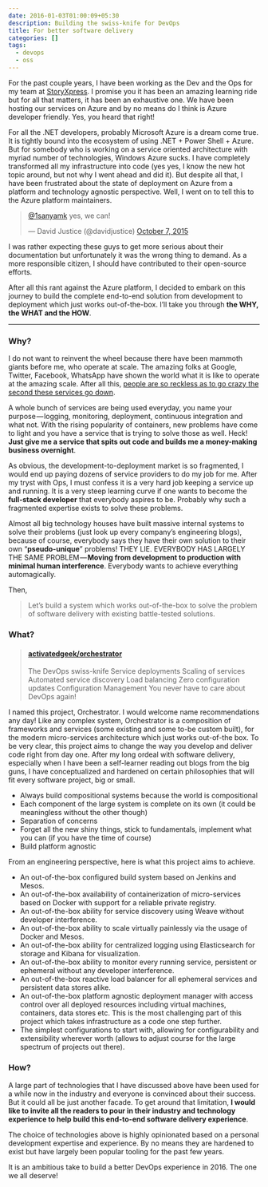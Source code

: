 ```yaml
---
date: 2016-01-03T01:00:09+05:30
description: Building the swiss-knife for DevOps
title: For better software delivery
categories: []
tags:
  - devops
  - oss
---
```


For the past couple years, I have been working as the Dev and the Ops for my team
at [StoryXpress](https://storyxpress.co). I promise you it has been an amazing
learning ride but for all that matters, it has been an exhaustive one. We have
been hosting our services on Azure and by no means do I think is Azure developer
friendly. Yes, you heard that right!

<!--more-->

For all the .NET developers, probably Microsoft Azure is a dream come true. It
is tightly bound into the ecosystem of using .NET + Power Shell + Azure. But for
somebody who is working on a service oriented architecture with myriad number of
technologies, Windows Azure sucks. I have completely transformed all my infrastructure
into code (yes yes, I know the new hot topic around, but not why I went ahead and
did it). But despite all that, I have been frustrated about the state of
deployment on Azure from a platform and technology agnostic perspective. Well,
I went on to tell this to the Azure platform maintainers.

<blockquote class="twitter-tweet tw-align-center" lang="en">
<p lang="en" dir="ltr"><a href="https://twitter.com/1sanyamk">@1sanyamk</a> yes,
we can!</p>&mdash; David Justice (@davidjustice)
<a href="https://twitter.com/davidjustice/status/651845691971530752">October 7,
2015</a></blockquote>
<script async src="//platform.twitter.com/widgets.js" charset="utf-8"></script>

I was rather expecting these guys to get more serious about their documentation
but unfortunately it was the wrong thing to demand. As a more responsible citizen,
I should have contributed to their open-source efforts.

After all this rant against the Azure platform, I decided to embark on this journey
to build the complete end-to-end solution from development to deployment which just
works out-of-the-box. I’ll take you through **the WHY, the WHAT and the HOW**.

---

### Why?
I do not want to reinvent the wheel because there have been mammoth giants before
me, who operate at scale. The amazing folks at Google, Twitter, Facebook, WhatsApp
have shown the world what it is like to operate at the amazing scale. After all
this, [people are so reckless as to go crazy the second these services go down](
https://twitter.com/search?q=whatsapp%20down).

A whole bunch of services are being used everyday, you name your purpose — logging,
monitoring, deployment, continuous integration and what not. With the rising popularity
of containers, new problems have come to light and you have a service that is
trying to solve those as well. Heck! **Just give me a service that spits out code
and builds me a money-making business overnight**.

As obvious, the development-to-deployment market is so fragmented, I would end up
paying dozens of service providers to do my job for me. After my tryst with Ops,
I must confess it is a very hard job keeping a service up and running. It is a very
steep learning curve if one wants to become the **full-stack developer** that everybody
aspires to be. Probably why such a fragmented expertise exists to solve these problems.

Almost all big technology houses have built massive internal systems to solve
their problems (just look up every company’s engineering blogs), because of course,
everybody says they have their own solution to their own “**pseudo-unique**” problems!
THEY LIE. EVERYBODY HAS LARGELY THE SAME PROBLEM — **Moving from development to
production with minimal human interference**. Everybody wants to achieve everything
automagically.

Then,

> Let’s build a system which works out-of-the-box to solve the problem of
> software delivery with existing battle-tested solutions.

### What?
<blockquote class="embedly-card" data-card-key="9a1581989a494000a640fa34a33b22ab"
data-card-chrome="0" data-card-controls="0" data-card-type="article"><h4><a href="https://github.com/activatedgeek/orchestrator">activatedgeek/orchestrator</a>
</h4><p>The DevOps swiss-knife Service deployments Scaling of services Automated
service discovery Load balancing Zero configuration updates Configuration Management
You never have to care about DevOps again!</p></blockquote>
<script async src="//cdn.embedly.com/widgets/platform.js" charset="UTF-8"></script>

I named this project, Orchestrator. I would welcome name recommendations any day!
Like any complex system, Orchestrator is a composition of frameworks and services
(some existing and some to-be custom built), for the modern micro-services architecture
which just works out-of-the box. To be very clear, this project aims to change the
way you develop and deliver code right from day one. After my long ordeal with software
delivery, especially when I have been a self-learner reading out blogs from the
big guns, I have conceptualized and hardened on certain philosophies that will
fit every software project, big or small.

* Always build compositional systems because the world is compositional
* Each component of the large system is complete on its own (it could be meaningless
without the other though)
* Separation of concerns
* Forget all the new shiny things, stick to fundamentals, implement what you can
(if you have the time of course)
* Build platform agnostic

From an engineering perspective, here is what this project aims to achieve.

* An out-of-the-box configured build system based on Jenkins and Mesos.
* An out-of-the-box availability of containerization of micro-services based on
Docker with support for a reliable private registry.
* An out-of-the-box ability for service discovery using Weave without developer
interference.
* An out-of-the-box ability to scale virtually painlessly via the usage of Docker
and Mesos.
* An out-of-the-box ability for centralized logging using Elasticsearch for storage
and Kibana for visualization.
* An out-of-the-box ability to monitor every running service, persistent or
ephemeral without any developer interference.
* An out-of-the-box reactive load balancer for all ephemeral services and persistent
data stores alike.
* An out-of-the-box platform agnostic deployment manager with access control over
all deployed resources including virtual machines, containers, data stores etc.
This is the most challenging part of this project which takes infrastructure as
a code one step further.
* The simplest configurations to start with, allowing for configurability and
extensibility wherever worth (allows to adjust course for the large spectrum of
projects out there).


### How?
A large part of technologies that I have discussed above have been used for a while
now in the industry and everyone is convinced about their success. But it could
all be just another facade. To get around that limitation, **I would like to invite
all the readers to pour in their industry and technology experience to help build
this end-to-end software delivery experience**.

The choice of technologies above is highly opinionated based on a personal development
expertise and experience. By no means they are hardened to exist but have largely
been popular tooling for the past few years.

It is an ambitious take to build a better DevOps experience in 2016. The one we all deserve!
